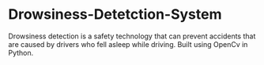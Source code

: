 # Drowsiness-Detetction-System
Drowsiness detection is a safety technology that can prevent accidents that are caused by drivers who fell asleep while driving.
Built using OpenCv in Python.
